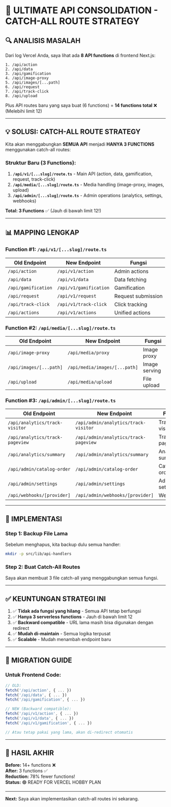 # 🎯 ULTIMATE API CONSOLIDATION - CATCH-ALL ROUTE STRATEGY

## 🔍 ANALISIS MASALAH

Dari log Vercel Anda, saya lihat ada **8 API functions** di frontend Next.js:

```
1. /api/action
2. /api/data
3. /api/gamification
4. /api/image-proxy
5. /api/images/[...path]
6. /api/request
7. /api/track-click
8. /api/upload
```

Plus API routes baru yang saya buat (6 functions) = **14 functions total** ❌ (Melebihi limit 12)

---

## 💡 SOLUSI: CATCH-ALL ROUTE STRATEGY

Kita akan menggabungkan **SEMUA API** menjadi **HANYA 3 FUNCTIONS** menggunakan catch-all routes:

### Struktur Baru (3 Functions):

1. **`/api/v1/[...slug]/route.ts`** - Main API (action, data, gamification, request, track-click)
2. **`/api/media/[...slug]/route.ts`** - Media handling (image-proxy, images, upload)
3. **`/api/admin/[...slug]/route.ts`** - Admin operations (analytics, settings, webhooks)

**Total: 3 Functions** ✅ (Jauh di bawah limit 12!)

---

## 📊 MAPPING LENGKAP

### Function #1: `/api/v1/[...slug]/route.ts`

| Old Endpoint | New Endpoint | Fungsi |
|--------------|--------------|--------|
| `/api/action` | `/api/v1/action` | Admin actions |
| `/api/data` | `/api/v1/data` | Data fetching |
| `/api/gamification` | `/api/v1/gamification` | Gamification |
| `/api/request` | `/api/v1/request` | Request submission |
| `/api/track-click` | `/api/v1/track-click` | Click tracking |
| `/api/actions` | `/api/v1/actions` | Unified actions |

### Function #2: `/api/media/[...slug]/route.ts`

| Old Endpoint | New Endpoint | Fungsi |
|--------------|--------------|--------|
| `/api/image-proxy` | `/api/media/proxy` | Image proxy |
| `/api/images/[...path]` | `/api/media/images/[...path]` | Image serving |
| `/api/upload` | `/api/media/upload` | File upload |

### Function #3: `/api/admin/[...slug]/route.ts`

| Old Endpoint | New Endpoint | Fungsi |
|--------------|--------------|--------|
| `/api/analytics/track-visitor` | `/api/admin/analytics/track-visitor` | Track visitor |
| `/api/analytics/track-pageview` | `/api/admin/analytics/track-pageview` | Track pageview |
| `/api/analytics/summary` | `/api/admin/analytics/summary` | Analytics summary |
| `/api/admin/catalog-order` | `/api/admin/catalog-order` | Catalog order |
| `/api/admin/settings` | `/api/admin/settings` | Admin settings |
| `/api/webhooks/[provider]` | `/api/admin/webhooks/[provider]` | Webhooks |

---

## 🚀 IMPLEMENTASI

### Step 1: Backup File Lama

Sebelum menghapus, kita backup dulu semua handler:

```bash
mkdir -p src/lib/api-handlers
```

### Step 2: Buat Catch-All Routes

Saya akan membuat 3 file catch-all yang menggabungkan semua fungsi.

---

## ✅ KEUNTUNGAN STRATEGI INI

1. ✅ **Tidak ada fungsi yang hilang** - Semua API tetap berfungsi
2. ✅ **Hanya 3 serverless functions** - Jauh di bawah limit 12
3. ✅ **Backward compatible** - URL lama masih bisa digunakan dengan redirect
4. ✅ **Mudah di-maintain** - Semua logika terpusat
5. ✅ **Scalable** - Mudah menambah endpoint baru

---

## 📝 MIGRATION GUIDE

### Untuk Frontend Code:

```typescript
// OLD:
fetch('/api/action', { ... })
fetch('/api/data', { ... })
fetch('/api/gamification', { ... })

// NEW (Backward compatible):
fetch('/api/v1/action', { ... })
fetch('/api/v1/data', { ... })
fetch('/api/v1/gamification', { ... })

// Atau tetap pakai yang lama, akan di-redirect otomatis
```

---

## 🎯 HASIL AKHIR

**Before:** 14+ functions ❌  
**After:** 3 functions ✅  
**Reduction:** 78% fewer functions!  
**Status:** 🟢 READY FOR VERCEL HOBBY PLAN

---

**Next:** Saya akan implementasikan catch-all routes ini sekarang.
